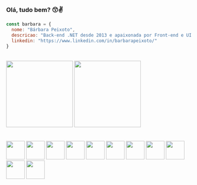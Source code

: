 
<h3>Olá, tudo bem? 😙✌ </h3>

```javascript
const barbara = {
  nome: "Bárbara Peixoto",
  descricao: "Back-end .NET desde 2013 e apaixonada por Front-end e UI Design 💜",
  linkedin: "https://www.linkedin.com/in/barbarapeixoto/"
}
```
<br>
<div align="left">
  <img height="180em" src="https://github-readme-stats.vercel.app/api/top-langs/?username=barbarapxto&layout=compact&theme=dark" />
  <img height="180em" src="https://github-readme-stats.vercel.app/api?username=barbarapxto&theme=dark&show_icons=true" />
</div>
 
<br>
<br>

<div align="left">
  <img height="50px" src='https://cdn.jsdelivr.net/gh/devicons/devicon/icons/figma/figma-original.svg'>
  <img height="50px" src='https://cdn.jsdelivr.net/gh/devicons/devicon/icons/html5/html5-original.svg'>
  <img height="50px" src='https://cdn.jsdelivr.net/gh/devicons/devicon/icons/css3/css3-original.svg'>
  <img height="50px" src='https://cdn.jsdelivr.net/gh/devicons/devicon/icons/javascript/javascript-original.svg'>
  <img height="50px" src='https://cdn.jsdelivr.net/gh/devicons/devicon/icons/react/react-original.svg'>
  <img height="50px" src='https://cdn.jsdelivr.net/gh/devicons/devicon/icons/sass/sass-original.svg'>
  <!--<img height="50px" src='https://cdn.jsdelivr.net/gh/devicons/devicon/icons/bootstrap/bootstrap-original.svg'>
  <img height="50px" src='https://cdn.jsdelivr.net/gh/devicons/devicon/icons/bulma/bulma-plain.svg'>-->
  <img height="50px" src='https://cdn.jsdelivr.net/gh/devicons/devicon/icons/csharp/csharp-original.svg'>
  <img height="50px" src='https://cdn.jsdelivr.net/gh/devicons/devicon/icons/dot-net/dot-net-plain-wordmark.svg'>
  <img height="50px" src='https://cdn.jsdelivr.net/gh/devicons/devicon/icons/git/git-original.svg'>
  <img height="50px" src='https://cdn.jsdelivr.net/gh/devicons/devicon/icons/vscode/vscode-original.svg'>
  <img height="50px" src='https://cdn.jsdelivr.net/gh/devicons/devicon/icons/visualstudio/visualstudio-plain.svg'>
</div>
<br>
